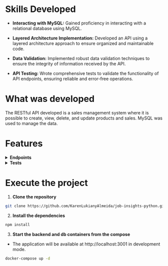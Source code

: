 
# Skills Developed

- __Interacting with MySQL:__ Gained proficiency in interacting with a relational database using MySQL.
  
- __Layered Architecture Implementation:__ Developed an API using a layered architecture approach to ensure organized and maintainable code.
  
- __Data Validation:__ Implemented robust data validation techniques to ensure the integrity of information received by the API.
  
- __API Testing:__ Wrote comprehensive tests to validate the functionality of API endpoints, ensuring reliable and error-free operations.

# What was developed

The RESTful API developed is a sales management system where it is possible to create, view, delete, and update products and sales. MySQL was used to manage the data.

# Features

<details>
  <summary><strong>Endpoints</strong></summary><br />

  > 1. Returns all registered products: 
  >
  > ```bash
  > GET /products
  > ```
  >   
  > 2. Returns only the product with the `id` from the URL:
  >
  > ```bash
  > GET /products/:id
  > ```
  >   
  > 3. Returns all sales:
  >
  > ```bash
  > GET /sales
  > ```
  >   
  > 4. Returns only the sale with the `id` from the URL:
  >
  > ```bash
  > GET /sales/:id
  > ```
  >   
  > 5. Registers a new product:
  >
  > ```bash
  > POST /products
  > ```
  >
  >> The request body should follow the format below:
  >>
  >>```json
  >> { "name": "ProdutoX" }
  >> ```
  >   
  > 6. Registers a new sale:
  >
  > ```bash
  > POST /sales
  > ```
  >
  >> The request body should follow the format below:
  >>
  >>```json
  >>[
  >>  {
  >>    "productId": 1,
  >>    "quantity": 1
  >>  },
  >>  {
  >>    "productId": 2,
  >>    "quantity": 5
  >>  }
  >> ]
  >> ```
  >  
  > 7. Updates a product:
  >
  > ```bash
  > PUT /products/:id
  > ```
  >
  >> The request body should follow the format below:
  >>
  >>```json
  >> {
  >>  "name": "Martelo do Batman"
  >> }
  >> ```
  >
  > 8. Deletes a product by `id`:
  >
  > ```bash
  > DELETE /products/:id
  > ```
  >   
  > 9. Deletes a sale by `id`:
  >
  > ```bash
  > DELETE /sales/:id
  > ```
  >   
  > 10. Updates the quantity of a product:
  >
  > ```bash
  > /sales/:saleId/products/:productId/quantity
  > ```
  >
  >> The request body should follow the format below:
  >>
  >>```json
  >> {
  >>  "quantity": 20
  >> }
  >> ```
  >
  > 11. Returns all products that contain the declared name in the query:
  >
  > ```bash
  > GET /products/search
  > ```
  >
  >> The query params of the request should follow the format below:
  >>
  >>```bash
  >>  http://localhost:PORT/products/search?q=Martelo
  >> ```
  >
</details>

<details>
  <summary><strong>Tests</strong></summary><br />

  > To run all tests, use the following command in the terminal:
  > 
  > ```bash
  > npm run test:mocha
  > ```
  >     

</details>


# Execute the project

1. __Clone the repository__

```bash
git clone https://github.com/KarenLukianyAlmeida/job-insights-python.git
```

2. __Install the dependencies__
   
```bash
npm install
```
3. __Start the backend and db containers from the compose__

- The application will be available at http://localhost:3001 in development mode.

```bash
docker-compose up -d
```
